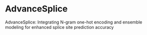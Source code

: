 # AdvanceSplice
AdvanceSplice: Integrating N-gram one-hot encoding and ensemble modeling for enhanced splice site prediction accuracy
